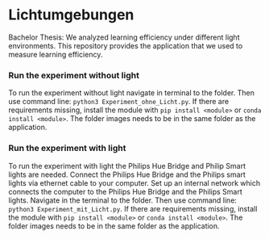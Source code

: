 # Lichtumgebungen
Bachelor Thesis: We analyzed learning efficiency under different light environments. This repository provides the application that we used to measure learning efficiency.

### Run the experiment without light
To run the experiment without light navigate in terminal to the folder. Then use command line: ```python3 Experiment_ohne_Licht.py```. If there are requirements missing, install the module with ```pip install <module>``` or ```conda install <module>```. The folder images needs to be in the same folder as the application.

### Run the experiment with light
To run the experiment with light the Philips Hue Bridge and Philip Smart lights are needed. Connect the Philips Hue Bridge and the Philips smart lights via ethernet cable to your computer. Set up an internal network which connects the computer to the Philips Hue Bridge and the Philips Smart lights.
Navigate in the terminal to the folder. Then use command line: ```python3 Experiment_mit_Licht.py```. If there are requirements missing, install the module with ```pip install <module>``` or ```conda install <module>```. The folder images needs to be in the same folder as the application.
